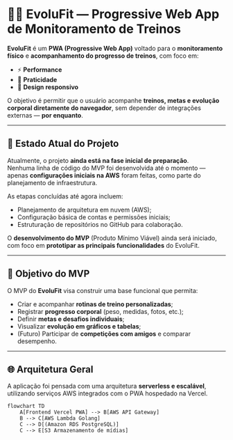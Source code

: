 # 🏋️‍♂️ EvoluFit — Progressive Web App de Monitoramento de Treinos

**EvoluFit** é um **PWA (Progressive Web App)** voltado para o **monitoramento físico** e **acompanhamento do progresso de treinos**, com foco em:

- ⚡ **Performance**
- 📱 **Praticidade**
- 🎨 **Design responsivo**

O objetivo é permitir que o usuário acompanhe **treinos, metas e evolução corporal diretamente do navegador**, sem depender de integrações externas — **por enquanto**.

---

## 🚧 Estado Atual do Projeto

Atualmente, o projeto **ainda está na fase inicial de preparação**.  
Nenhuma linha de código do MVP foi desenvolvida até o momento — apenas **configurações iniciais na AWS** foram feitas, como parte do planejamento de infraestrutura.

As etapas concluídas até agora incluem:

- Planejamento de arquitetura em nuvem (AWS);
- Configuração básica de contas e permissões iniciais;
- Estruturação de repositórios no GitHub para colaboração.

O **desenvolvimento do MVP** (Produto Mínimo Viável) ainda será iniciado, com foco em **prototipar as principais funcionalidades** do EvoluFit.

---

## 🧩 Objetivo do MVP

O MVP do **EvoluFit** visa construir uma base funcional que permita:

- Criar e acompanhar **rotinas de treino personalizadas**;
- Registrar **progresso corporal** (peso, medidas, fotos, etc.);
- Definir **metas e desafios individuais**;
- Visualizar **evolução em gráficos e tabelas**;
- (Futuro) Participar de **competições com amigos** e comparar desempenho.

---

## 🌐 Arquitetura Geral

A aplicação foi pensada com uma arquitetura **serverless e escalável**, utilizando serviços AWS integrados com o PWA hospedado na Vercel.

```mermaid
flowchart TD
    A[Frontend Vercel PWA] --> B[AWS API Gateway]
    B --> C[AWS Lambda Golang]
    C --> D[(Amazon RDS PostgreSQL)]
    C --> E[S3 Armazenamento de mídias]
